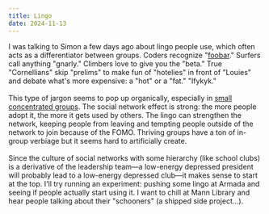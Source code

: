 ```yaml
---
title: Lingo
date: 2024-11-13
---
```

I was talking to Simon a few days ago about lingo people use, which often acts as a differentiator between groups. Coders recognize "[foobar](https://en.wikipedia.org/wiki/List_of_military_slang_terms#FUBAR)." Surfers call anything "gnarly." Climbers love to give you the "beta." True "Cornellians" skip "prelims" to make fun of "hotelies" in front of "Louies" and debate what's more expensive: a "hot" or a "fat." "Ifykyk."\
\
This type of jargon seems to pop up organically, especially in [small concentrated groups](http://tmrc-www.mit.edu/old/dictionary.html). The social network effect is strong: the more people adopt it, the more it gets used by others. The lingo can strengthen the network, keeping people from leaving and tempting people outside of the network to join because of the FOMO. Thriving groups have a ton of in-group verbiage but it seems hard to artificially create.\
\
Since the culture of social networks with some hierarchy (like school clubs) is a derivative of the leadership team—a low-energy depressed president will probably lead to a low-energy depressed club—it makes sense to start at the top. I'll try running an experiment: pushing some lingo at Armada and seeing if people actually start using it. I want to chill at Mann Library and hear people talking about their "schooners" (a shipped side project...).